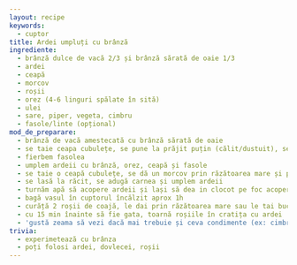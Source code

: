 ```yaml
---
layout: recipe
keywords:
  - cuptor
title: Ardei umpluți cu brânză
ingrediente:
  - brânză dulce de vacă 2/3 și brânză sărată de oaie 1/3
  - ardei
  - ceapă
  - morcov
  - roșii
  - orez (4-6 linguri spălate în sită)
  - ulei
  - sare, piper, vegeta, cimbru
  - fasole/linte (opțional)
mod_de_preparare:
  - brânză de vacă amestecată cu brânză sărată de oaie
  - se taie ceapa cubulețe, se pune la prăjit puțin (călit/dustuit), se adaugă sare, piper, vegeta, orez
  - fierbem fasolea
  - umplem ardeii cu brânză, orez, ceapă și fasole
  - se taie o ceapă cubulețe, se dă un morcov prin răzătoarea mare și punem totul în cratiță in care urmeaza să fierbem ardeii împreuna cu untură/ulei, sare, piper. Prăjim puțin pe fiecare parte ardeii
  - se lasă la răcit, se adugă carnea și umplem ardeii
  - turnăm apă să acopere ardeii și lași să dea in clocot pe foc acoperit (~25min)
  - bagă vasul în cuptorul încălzit aprox 1h
  - curăță 2 roșii de coajă, le dai prin răzătoarea mare sau le tai bucățele mici
  - cu 15 min înainte să fie gata, toarnă roșiile în cratița cu ardei
  - 'gustă zeama să vezi dacă mai trebuie și ceva condimente (ex: cimbru)'
trivia:
  - experimetează cu brânza
  - poți folosi ardei, dovlecei, roșii
---
```

